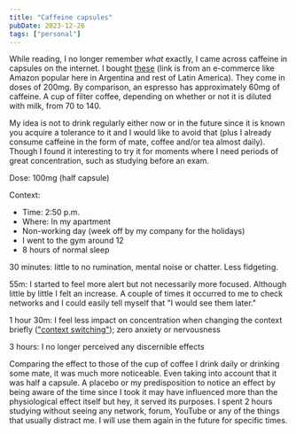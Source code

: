 ```yaml
---
title: "Caffeine capsules"
pubDate: 2023-12-26
tags: ["personal"]
---
```

While reading, I no longer remember _what_ exactly, I came across caffeine in capsules on the internet. I bought [these](https://www.mercadolibre.com.ar/caffeine-anhydrous-200-90-comp-cafeina-body-advance-energia/p/MLA20008829) (link is from an e-commerce like Amazon popular here in Argentina and rest of Latin America). They come in doses of 200mg. By comparison, an espresso has approximately 60mg of caffeine. A cup of filter coffee, depending on whether or not it is diluted with milk, from 70 to 140.

My idea is not to drink regularly either now or in the future since it is known you acquire a tolerance to it and I would like to avoid that (plus I already consume caffeine in the form of mate, coffee and/or tea almost daily). Though I found it interesting to try it for moments where I need periods of great concentration, such as studying before an exam.

Dose: 100mg (half capsule)

Context:
- Time: 2:50 p.m.
- Where: In my apartment
- Non-working day (week off by my company for the holidays)
- I went to the gym around 12
- 8 hours of normal sleep

30 minutes: little to no rumination, mental noise or chatter. Less fidgeting.

55m: I started to feel more alert but not necessarily more focused. Although little by little I felt an increase. A couple of times it occurred to me to check networks and I could easily tell myself that "I would see them later."

1 hour 30m: I feel less impact on concentration when changing the context briefly (["context switching"](https://asana.com/es/resources/context-switching)); zero anxiety or nervousness

3 hours: I no longer perceived any discernible effects

Comparing the effect to those of the cup of coffee I drink daily or drinking some mate, it was much more noticeable. Even taking into account that it was half a capsule. A placebo or my predisposition to notice an effect by being aware of the time since I took it may have influenced more than the physiological effect itself but hey, it served its purposes. I spent 2 hours studying without seeing any network, forum, YouTube or any of the things that usually distract me. I will use them again in the future for specific times.